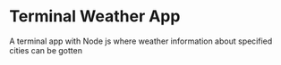 # Terminal Weather App
A terminal app with Node js where weather information about specified cities can be gotten
